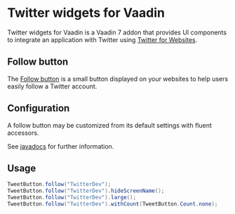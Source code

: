 # Twitter widgets for Vaadin

Twitter widgets for Vaadin is a Vaadin 7 addon that provides UI components 
to integrate an application with Twitter using [Twitter for Websites](https://dev.twitter.com/web/overview).

## Follow button

The [Follow button](https://dev.twitter.com/web/follow-button) is a small button displayed 
on your websites to help users easily follow a Twitter account.

## Configuration

A follow button may be customized from its default settings with fluent accessors.

See [javadocs](https://vaadindemo-mbf.rhcloud.com/docs/twitter-widgets/api/org/vaadin/addon/twitter/TweetButton.html) 
for further information.
 
## Usage

```java
TweetButton.follow("TwitterDev");
TweetButton.follow("TwitterDev").hideScreenName();
TweetButton.follow("TwitterDev").large();
TweetButton.follow("TwitterDev").withCount(TweetButton.Count.none);
```
